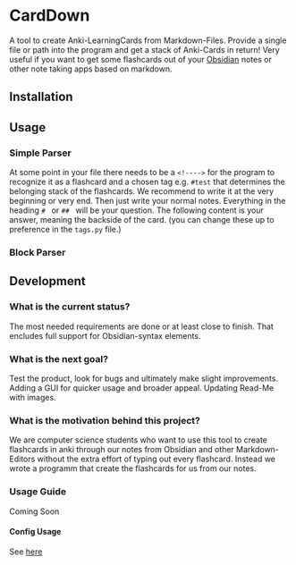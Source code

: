 # CardDown
 A tool to create Anki-LearningCards from Markdown-Files.
 Provide a single file or path into the program and get a stack of Anki-Cards in return!
 Very useful if you want to get some flashcards out of your [Obsidian](https://obsidian.md/) notes or other note taking apps based on markdown.

## Installation

## Usage
### Simple Parser
At some point in your file there needs to be a `<!---->` for the program to recognize it as a flashcard and a chosen tag e.g. `#test` that determines the belonging stack of the flashcards.
We recommend to write it at the very beginning or very end.
Then just write your normal notes.
Everything in the heading `# ` or `## ` will be your question.
The following content is your answer, meaning the backside of the card.
(you can change these up to preference in the `tags.py` file.)

### Block Parser

## Development

 ### What is the current status?
The most needed requirements are done or at least close to finish.
That encludes full support for Obsidian-syntax elements.

 ### What is the next goal?
Test the product, look for bugs and ultimately make slight improvements.
Adding a GUI for quicker usage and broader appeal.
Updating Read-Me with images.

### What is the motivation behind this project?
  
 We are computer science students who want to use this tool to create flashcards in anki through our notes from Obsidian and other Markdown-Editors without the extra effort of typing out every flashcard. 
 Instead we wrote a programm that create the flashcards for us from our notes.

### Usage Guide

Coming Soon

#### Config Usage

See [here](./current_config_support.md)

